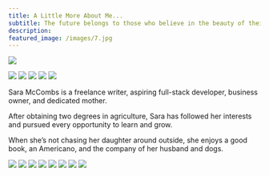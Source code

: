 ```yaml
---
title: A Little More About Me...
subtitle: The future belongs to those who believe in the beauty of their dreams. -Eleanor Roosevelt
description: 
featured_image: /images/7.jpg
---
```


![](/images/about/big-basin-2019.jpg)

<div class="gallery" data-columns="5">
	<img src="/images/about/sara-brandon-19.jpg">
	<img src="/images/about/sara-brandon-2-19.jpg">
	<img src="/images/about/sara-lorelei-2016.JPG">
	<img src="/images/about/sara-brandon-2016.jpg">
	<img src="/images/about/Family.jpg">
</div>

Sara McCombs is a freelance writer, aspiring full-stack developer, business owner, and dedicated mother.

After obtaining two degrees in agriculture, Sara has followed her interests and pursued every opportunity to learn and grow.

When she’s not chasing her daughter around outside, she enjoys a good book, an Americano, and the company of her husband and dogs.

<div class="gallery" data-columns="4">
	<img src="/images/about/dogs/lorelei-6.JPG">
	<img src="/images/about/dogs/tumblr-1.JPG">
	<img src="/images/about/dogs/lorelei-2.JPG">
	<img src="/images/about/dogs/t-l-2.jpg">
	<img src="/images/about/dogs/tumblr-4.JPG">
	<img src="/images/about/dogs/lorelei-4.JPG">
	<img src="/images/about/dogs/tumblr-2.JPG">
	<img src="/images/about/dogs/lorelei.jpg">
</div>